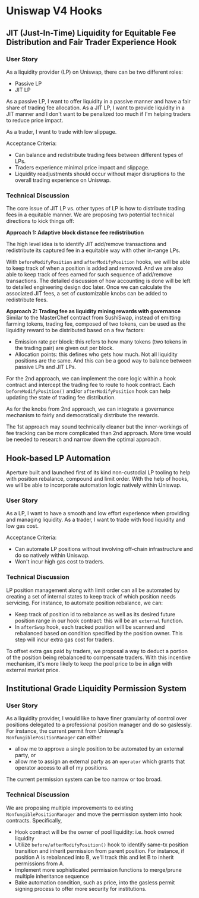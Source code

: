# Uniswap V4 Hooks

## JIT (Just-In-Time) Liquidity for Equitable Fee Distribution and Fair Trader Experience Hook

### User Story
As a liquidity provider (LP) on Uniswap, there can be two different roles:
- Passive LP
- JIT LP

As a passive LP, I want to offer liquidity in a passive manner and have a fair share of trading fee allocation.
As a JIT LP, I want to provide liquidity in a JIT manner and I don't want to be penalized too much if I'm helping traders to reduce price impact.


As a trader, I want to trade with low slippage.

Acceptance Criteria:
- Can balance and redistribute trading fees between different types of LPs.
- Traders experience minimal price impact and slippage.
- Liquidity readjustments should occur without major disruptions to the overall trading experience on Uniswap.

### Technical Discussion
The core issue of JIT LP vs. other types of LP is how to distribute trading fees in a equitable manner. We are proposing two potential technical directions to kick things off:

**Approach 1: Adaptive block distance fee redistribution**

The high level idea is to identify JIT add/remove transactions and redistribute its captured fee in a equitable way with other in-range LPs.

With `beforeModifyPosition` and `afterModifyPosition` hooks, we will be able to keep track of when a position is added and removed. And we are also able to keep track of fees earned for such sequence of add/remove transactions. The detailed discussion of how accounting is done will be left to detailed engineering design doc later. Once we can calculate the associated JIT fees, a set of customizable knobs can be added to redistribute fees.

**Approach 2: Trading fee as liquidity mining rewards with governance**
Similar to the MasterChef contract from SushiSwap, instead of emitting farming tokens, trading fee, composed of two tokens, can be used as the liquidity reward to be distributed based on a few factors:
- Emission rate per block: this refers to how many tokens (two tokens in the trading pair) are given out per block.
- Allocation points: this defines who gets how much. Not all liquidity positions are the same. And this can be a good way to balance between passive LPs and JIT LPs.

For the 2nd approach, we can implement the core logic within a hook contract and intercept the trading fee to route to hook contract. Each `beforeModifyPosition()` and/or `afterModifyPosition` hook can help updating the state of trading fee distribution.

As for the knobs from 2nd approach, we can integrate a governance mechanism to fairly and democratically distribute the rewards.

The 1st approach may sound technically cleaner but the inner-workings of fee tracking can be more complicated than 2nd approach. More time would be needed to research and narrow down the optimal approach.

## Hook-based LP Automation
Aperture built and launched first of its kind non-custodial LP tooling to help with position rebalance, compound and limit order. With the help of hooks, we will be able to incorporate automation logic natively within Uniswap.

### User Story
As a LP, I want to have a smooth and low effort experience when providing and managing liquidity.
As a trader, I want to trade with food liquidity and low gas cost.

Acceptance Criteria:
- Can automate LP positions without involving off-chain infrastructure and do so natively within Uniswap.
- Won't incur high gas cost to traders.

### Technical Discussion
LP position management along with limit order can all be automated by creating a set of internal states to keep track of which position needs servicing. For instance, to automate position rebalance, we can:
- Keep track of position id to rebalance as well as its desired future position range in our hook contract: this will be an `external` function.
- In `afterSwap` hook, each tracked position will be scanned and rebalanced based on condition specified by the position owner. This step will incur extra gas cost for traders.

To offset extra gas paid by traders, we proposal a way to deduct a portion of the position being rebalanced to compensate traders. With this incentive mechanism, it's more likely to keep the pool price to be in align with external market price.

## Institutional Grade Liquidity Permission System

### User Story
As a liquidity provider, I would like to have finer granularity of control over positions delegated to a professional position manager and do so gaslessly. For instance, the current permit from Uniswap's `NonfungiblePositionManager` can either
- allow me to approve a single position to be automated by an external party, or
- allow me to assign an external party as an `operator` which grants that operator access to all of my positions.

The current permission system can be too narrow or too broad.

### Technical Discussion

We are proposing multiple improvements to existing `NonfungiblePositionManager` and move the permission system into hook contracts. Specifically,
- Hook contract will be the owner of pool liquidity: i.e. hook owned liquidity
- Utilize `before/afterModifyPosition()` hook to identify same-tx position transition and inherit permission from parent position. For instance, if position A is rebalanced into B, we'll track this and let B to inherit permissions from A.
- Implement more sophisticated permission functions to merge/prune multiple inheritance sequence
- Bake automation condition, such as price, into the gasless permit signing process to offer more security for institutions.
